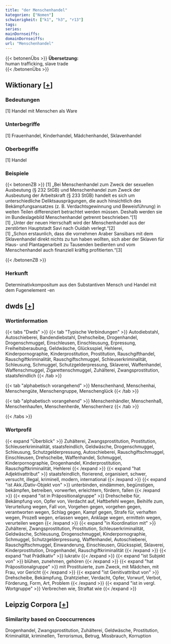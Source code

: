 ```yaml
---
title: "der Menschenhandel"
kategorien: ["Nomen"]
schwierigkeit: ["k1", "h3", "r13"]
tags:
series:
mainDornseiffs:
domainDornseiffs:
url: "Menschenhandel"
---
```


{{< betonenÜbs >}}
**Übersetzung:**  
human trafficking, slave trade  
{{< /betonenÜbs >}}

## Wiktionary [[+](https://de.wiktionary.org/wiki/Menschenhandel)]

### Bedeutungen
[1] Handel mit Menschen als Ware  

### Unterbegriffe
[1] Frauenhandel, Kinderhandel, Mädchenhandel, Sklavenhandel  

### Oberbegriffe
[1] Handel  

### Beispiele
{{< betonenZB >}}
[1] „Bei Menschenhandel zum Zweck der sexuellen Ausbeutung (§ 232 StGB) und Menschenhandel zum Zweck der Ausbeutung der Arbeitskraft (§ 233 StGB) handelt es sich um unterschiedliche Deliktsausprägungen, die auch hinsichtlich des Bekämpfungsansatzes (z. B. Verdachtsgewinnung und Beweisführung) in weiten Teilen differenziert betrachtet werden müssen. Deshalb werden sie im Bundeslagebild Menschenhandel getrennt beschrieben.“[1]  
[1] „Unter der neuen Herrschaft wird der Menschenhandel aus der zerstörten Hauptstadt Savi nach Ouidah verlegt.“[2]  
[1] „Schon erstaunlich, dass die vornehmen Araber Sansibars mit dem Sklavenhandel direkt nichts zu tun haben wollten, sich aber der Sklaven für Haus- und Plantagenarbeit zu Tausenden bedienten und vom Menschenhandel auch finanziell kräftig profitierten.“[3]  

{{< /betonenZB >}}
### Herkunft
Determinativkompositum aus den Substantiven Mensch und Handel mit dem Fugenelement -en  



## dwds [[+](https://www.dwds.de/wb/Menschenhandel)]

### Wortinformation
{{< tabs "Dwds" >}}
{{< tab "Typische Verbindungen" >}}
Autodiebstahl, Autoschieberei, Bandendiebstahl, Drehscheibe, Drogenhandel, Drogenschmuggel, Einschleusen, Einschleusung, Erpressung, Freiheitsberaubung, Geldwäsche, Glücksspiel, Hehlerei, Kinderpornographie, Kinderprostitution, Prostitution, Rauschgifthandel, Rauschgiftkriminalität, Rauschgiftschmuggel, Schleuserkriminalität, Schleusung, Schmuggel, Schutzgelderpressung, Sklaverei, Waffenhandel, Waffenschmuggel, Zigarettenschmuggel, Zuhälterei, Zwangsprostitution, staatsfeindlich
{{< /tab >}}

{{< tab "alphabetisch vorangehend" >}}
Menschenhand, Menschenhai, Menschengüte, Menschengruppe, Menschenglück
{{< /tab >}}

{{< tab "alphabetisch vorangehend" >}}
Menschenhändler, Menschenhaß, Menschenhaufen, Menschenherde, Menschenherz
{{< /tab >}}

{{< /tabs >}}

### Wortprofil
{{< expand "Überblick" >}} Zuhälterei, Zwangsprostitution, Prostitution, Schleuserkriminalität, staatsfeindlich, Geldwäsche, Drogenschmuggel, Schleusung, Schutzgelderpressung, Autoschieberei, Rauschgiftschmuggel, Einschleusen, Drehscheibe, Waffenhandel, Schmuggel, Kinderpornographie, Drogenhandel, Kinderprostitution, Rauschgiftkriminalität, Hehlerei {{< /expand >}}
{{< expand "hat Adjektivattribut" >}} staatsfeindlich, florierend, organisiert, schwer, versucht, illegal, kriminell, modern, international {{< /expand >}}
{{< expand "ist Akk./Dativ-Objekt von" >}} unterbinden, eindämmen, begünstigen, bekämpfen, betreiben, vorwerfen, erleichtern, fördern, fallen {{< /expand >}}
{{< expand "ist in Präpositionalgruppe" >}} Drehscheibe für, Bekämpfung von, Opfer von, Verdacht auf, Haftbefehl wegen, Beihilfe zum, Verurteilung wegen, Fall von, Vorgehen gegen, vorgehen gegen, verantworten wegen, Schlag gegen, Kampf gegen, Strafe für, verhaften wegen, Prozeß wegen, erlassen wegen, Anklage wegen, ermitteln wegen, verurteilen wegen {{< /expand >}}
{{< expand "in Koordination mit" >}} Zuhälterei, Zwangsprostitution, Prostitution, Schleuserkriminalität, Geldwäsche, Schleusung, Drogenschmuggel, Kinderpornographie, Schmuggel, Schutzgelderpressung, Waffenhandel, Autoschieberei, Rauschgiftschmuggel, Einwanderung, Einschleusen, Glücksspiel, Sklaverei, Kinderprostitution, Drogenhandel, Rauschgiftkriminalität {{< /expand >}}
{{< expand "hat Prädikativ" >}} lukrativ {{< /expand >}}
{{< expand "ist Subjekt von" >}} blühen, zunehmen, gehören {{< /expand >}}
{{< expand "hat Präpositionalgruppe" >}} mit Prostituierte, zum Zweck, mit Mädchen, mit Frau, vor Gericht {{< /expand >}}
{{< expand "ist Genitivattribut von" >}} Drehscheibe, Bekämpfung, Drahtzieher, Verdacht, Opfer, Vorwurf, Verbot, Förderung, Form, Art, Problem {{< /expand >}}
{{< expand "ist in vergl. Wortgruppe" >}} Verbrechen wie, Straftat wie {{< /expand >}}

## Leipzig Corpora [[+](https://corpora.uni-leipzig.de/en/res?word=Menschenhandel&corpusId=deu_newscrawl-public_2018)]


### Similarity based on Cooccurrences
Drogenhandel, Zwangsprostitution, Zuhälterei, Geldwäsche, Prostitution, Kriminalität, kriminellen, Terrorismus, Betrug, Missbrauch, Korruption

